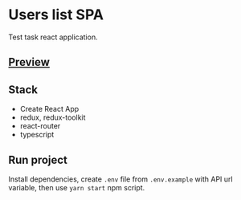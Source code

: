 # Users list SPA

Test task react application.

## [Preview](https://react-users-list.netlify.app)

## Stack

* Create React App
* redux, redux-toolkit
* react-router
* typescript

## Run project

Install dependencies, create `.env` file from `.env.example` with API url variable, then use `yarn start` npm script.
